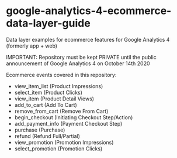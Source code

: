 # google-analytics-4-ecommerce-data-layer-guide
Data layer examples for ecommerce features for Google Analytics 4 (formerly app + web)

IMPORTANT: Repository must be kept PRIVATE until the public announcement of Google Analytics 4 on October 14th 2020

Ecommerce events covered in this repository:

- view_item_list (Product Impressions)
- select_item (Product Clicks)
- view_item (Product Detail Views)
- add_to_cart (Add To Cart)
- remove_from_cart (Remove From Cart)
- begin_checkout (Initiating Checkout Step/Action)
- add_payment_info (Payment Checkout Step)
- purchase (Purchase)
- refund (Refund Full/Partial)
- view_promotion (Promotion Impressions)
- select_promotion (Promotion Clicks)

